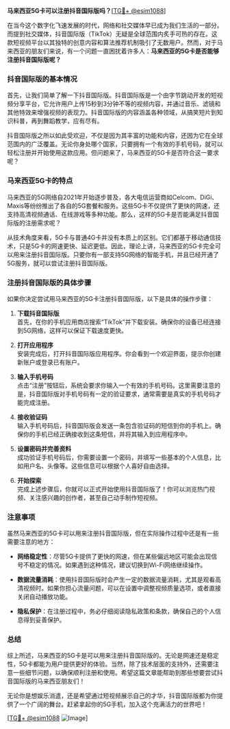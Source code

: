 **马来西亚5G卡可以注册抖音国际版吗？**[[TG💪+ @esim1088](https://t.me/s/esim1088)]

在当今这个数字化飞速发展的时代，网络和社交媒体早已成为我们生活的一部分。而提到社交媒体，抖音国际版（TikTok）无疑是全球范围内炙手可热的存在。这款短视频平台以其独特的创意内容和算法推荐机制吸引了无数用户。然而，对于马来西亚的朋友们来说，有一个问题一直困扰着许多人：**马来西亚的5G卡是否能够注册抖音国际版呢？**

### 抖音国际版的基本情况

首先，让我们简单了解一下抖音国际版。抖音国际版是一个由字节跳动开发的短视频分享平台，它允许用户上传15秒到3分钟不等的视频内容，并通过音乐、滤镜和其他特效来增强视频的表现力。抖音国际版的内容涵盖各种领域，从搞笑短片到知识科普，再到舞蹈教学，应有尽有。

抖音国际版之所以如此受欢迎，不仅是因为其丰富的功能和内容，还因为它在全球范围内的广泛覆盖。无论你身处哪个国家，只要拥有一个有效的手机号码，就可以轻松注册并开始使用这款应用。但问题来了，马来西亚的5G卡是否符合这一要求呢？

### 马来西亚5G卡的特点

马来西亚的5G网络自2021年开始逐步普及，各大电信运营商如Celcom、DiGi、Maxis等纷纷推出了各自的5G套餐和服务。这些5G卡不仅提供了更快的网速，还支持高清视频通话、在线游戏等多种功能。那么，这样的5G卡是否能满足抖音国际版的注册需求呢？

从技术角度来看，5G卡与普通4G卡并没有本质上的区别。它们都基于移动通信技术，只是5G卡的网速更快、延迟更低。因此，理论上讲，马来西亚的5G卡完全可以用来注册抖音国际版。只要你有一部支持5G网络的智能手机，并且已经开通了5G服务，就可以尝试注册抖音国际版。

### 注册抖音国际版的具体步骤

如果你决定尝试用马来西亚的5G卡注册抖音国际版，以下是具体的操作步骤：

1. **下载抖音国际版**  
   首先，在你的手机应用商店搜索“TikTok”并下载安装。确保你的设备已经连接到5G网络，这样可以保证下载速度更快。

2. **打开应用程序**  
   安装完成后，打开抖音国际版应用程序。你会看到一个欢迎界面，提示你创建新账户或登录已有账户。

3. **输入手机号码**  
   点击“注册”按钮后，系统会要求你输入一个有效的手机号码。这里需要注意的是，抖音国际版对手机号码有一定的验证要求，通常需要是真实的手机号码才能完成注册。

4. **接收验证码**  
   输入手机号码后，抖音国际版会发送一条包含验证码的短信到你的手机上。确保你的手机已经正确接收到这条短信，并将其输入到应用程序中。

5. **设置密码并完善资料**  
   成功验证手机号码后，你需要设置一个密码，并填写一些基本的个人信息，比如用户名、头像等。这些信息可以根据个人喜好自由选择。

6. **开始探索**  
   完成上述步骤后，你就可以正式开始使用抖音国际版了！你可以浏览热门视频、关注感兴趣的创作者，甚至自己动手制作短视频。

### 注意事项

虽然马来西亚的5G卡可以用来注册抖音国际版，但在实际操作过程中还是有一些需要注意的地方：

- **网络稳定性**：尽管5G卡提供了更快的网速，但在某些偏远地区可能会出现信号不稳定的情况。如果遇到这种情况，建议切换到Wi-Fi网络继续操作。
  
- **数据流量消耗**：使用抖音国际版时会产生一定的数据流量消耗，尤其是观看高清视频时。如果你担心流量问题，可以在设置中调整视频质量选项，或者直接关闭自动播放功能。

- **隐私保护**：在注册过程中，务必仔细阅读隐私政策和条款，确保自己的个人信息得到妥善保护。

### 总结

综上所述，马来西亚的5G卡是可以用来注册抖音国际版的。无论是网速还是稳定性，5G卡都能为用户提供更好的体验。当然，除了技术层面的支持外，还需要注意一些细节问题，以确保顺利注册和使用。希望这篇文章能帮助到那些想要尝试抖音国际版的马来西亚朋友们！

无论你是想娱乐消遣，还是希望通过短视频展示自己的才华，抖音国际版都为你提供了一个广阔的舞台。赶紧拿起你的5G手机，加入这个充满活力的世界吧！

[[TG💪+ @esim1088](https://t.me/s/esim1088) ![Image](https://i.postimg.cc/4NQfJmqS/Snipaste-2025-05-13-00-14-12.png)]